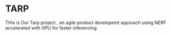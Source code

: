 # TARP
 THis is Our Tarp project , an agile product developemt approach using NERF accelerated with GPU for faster inferencing
